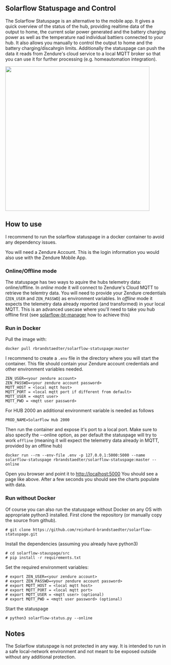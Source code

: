 ## Solarflow Statuspage and Control

The Solarflow Statuspage is an alternative to the mobile app. It gives a quick overview of the status of the hub, providing realtime data of the output to home, the current solar power generated and the battery charging power as well as the temperature nad individual battiers connected to your hub.
It also allows you manually to control the output to home and the battery charging/discahrgin limits.
Additionally the statuspage can push the data it reads from Zendure's cloud service to a local MQTT broker so that you can use it for further processing (e.g. homeautomation integration).

<img src="/img/statuspage.png" width="450px" />


## How to use

I recommend to run the solarflow statuspage in a docker container to avoid any dependency issues.

You will need a Zendure Account. This is the login information you would also use with the Zendure Mobile App.

### Online/Offline mode
The statuspage has two ways to aquire the hubs telemetry data: online/offline.
In *online* mode it will connect to Zendure's Cloud MQTT to retrieve the telemtry data. You will need to provide your Zendure credentials (```ZEN_USER``` and ```ZEN_PASSWD```) as environment variables.
In *offline* mode it expects the telemetry data already reported (and transformed) in your local MQTT. This is an advanced usecase where you'll need to take you hub offline first (see [solarflow-bt-manager](https://github.com/reinhard-brandstaedter/solarflow-bt-manager) how to achieve this) 

### Run in Docker

Pull the image with:
```
docker pull rbrandstaedter/solarflow-statuspage:master
```

I recommend to create a ```.env``` file in the directory where you will start the container. This file should contain your Zendure account credentials and other environment variables needed.
```
ZEN_USER=<your zendure account>
ZEN_PASSWD=<your zendure account password>
MQTT_HOST = <local mqtt host>
MQTT_PORT = <local mqtt port if different from default>
MQTT_USER = <mqtt user>
MQTT_PWD = <mqtt user password>
```

For HUB 2000 an additional environment variable is needed as follows
```
PROD_NAME=SolarFlow Hub 2000
```

Then run the container and expose it's port to a local port. Make sure to also specify the --online option, as per default the statuspage will try to work ```offline``` (meaning it will expect the telemetry data already in MQTT, provided by an offline hub) 
```
docker run --rm --env-file .env -p 127.0.0.1:5000:5000 --name solarflow-statuspage rbrandstaedter/solarflow-statuspage:master --online
```

Open you browser and point it to [http://localhost:5000](http://localhost:5000)
You should see a page like above. After a few seconds you should see the charts populate with data.

### Run without Docker

Of course you can also run the statuspage without Docker on any OS with appropriate python3 installed. First clone the repository (or manually copy the source from github).

```
# git clone https://github.com/reinhard-brandstaedter/solarflow-statuspage.git
```

Install the dependencies (assuming you already have python3)
```
# cd solarflow-stauspage/src
# pip install -r requirements.txt
```

Set the required environment variables:
```
# export ZEN_USER=<your zendure account>
# export ZEN_PASSWD=<your zendure account password>
# export MQTT_HOST = <local mqtt host> 
# export MQTT_PORT = <local mqtt port>
# export MQTT_USER = <mqtt user> (optional)
# export MQTT_PWD = <mqtt user password> (optional)
```

Start the statuspage
```
# python3 solarflow-status.py --online
```

## Notes
The Solarflow statuspage is not protected in any way. It is intended to run in a safe local-network environment and not meant to be exposed outside without any additional protection.
